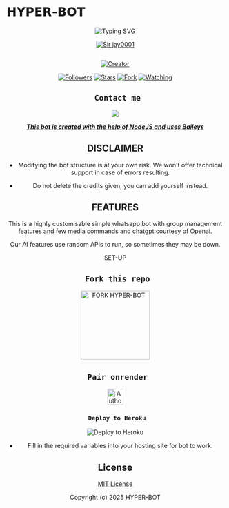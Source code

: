 # 𝗛𝗬𝗣𝗘𝗥-𝗕𝗢𝗧
<div align="center">
  <a href="https://git.io/typing-svg">
    <img src="https://readme-typing-svg.demolab.com?font=Black+Ops+One&size=50&pause=1000&color=1BAFBAFF&center=true&width=910&height=100&lines=HELLOZ+THIS+IS+HYPER-BOT;MULTI+DEVICE+WHATSAPP+BOT;MADE+TO+HELP+WHATSAPP+USERS;STAR+AND+FORK+THE+REPO" alt="Typing SVG" />
  </a>
</p>
  
<p align="center">
<a 
  <img srch="https://files.catbox.moe/vev67n.jpg"><a/>

[![Sir jay0001](https://github.com/sir-jay0001.png?lenght=50width=50)](https://github.com/sir-jay0001)
</p>
<p align="center">
  <a href="#"><img src="http://readme-typing-svg.herokuapp.com?color=d1fa02&center=true&vCenter=true&multiline=false&lines=HYPER+WHATSAPP+BOT" alt="">
</p>
<p align="center">
<a href="#"><img title="Creator" src="https://img.shields.io/badge/Creator-𝗦𝗶𝗿_𝗝𝗮𝘆-blue.svg?style=for-the-badge&logo=github"></a>
</p>
<p align="center">
<a href="https://github.com/sir-jay0001?tab=followers"><img title="Followers" src="https://img.shields.io/github/followers/Sirjay0001?label=Followers&style=social"></a>
<a href="https://github.com/sir-jay0001/HYPER-BOT/stargazers/"><img title="Stars" src="https://img.shields.io/github/stars/sir-jay0001/HYPER-BOT?&style=social"></a>
<a href="https://github.com/sir-jay0001/HYPER-BOT/network/members"><img title="Fork" src="https://img.shields.io/github/forks/sir-jay0001/HYPER-BOT?style=social"></a>
<a href="https://github.com/sir-jay0001/HYPER-BOT/watchers"><img title="Watching" src="https://img.shields.io/github/watchers/sir-jay0001/HYPER-BOT?label=Watching&style=social"></a>
</p>
 

## ` Contact me`

<p align="center">

<a href="https://api.whatsapp.com/send?phone=254794597254&text=Hello+Hyper+dev+i+need+your+Help+on..."><img src="https://img.shields.io/badge/Contact-25D366?style=for-the-badge&logo=whatsapp&logoColor=white" />


***This bot is created with the help of NodeJS and uses [Baileys](https://github.com/whiskeysockets/Baileys)***


## DISCLAIMER
- Modifying the bot structure is at your own risk. We won't offer technical support in case of errors resulting.

- Do not delete the credits given,  you can add yourself instead.

## FEATURES
This is a highly customisable simple whatsapp bot with group management features and few media commands and chatgpt courtesy of Openai.

Our AI features use random APIs to run, so sometimes they may be down.

 SET-UP

## ` Fork this repo`
<p align="centre">
<a href="https://github.com/sir-jay0001/HYPER-BOT/fork"><img src="https://img.shields.io/badge/Fork%20Create-purple?style=for-the-badge&logo=github" alt="FORK HYPER-BOT" width="160"></a>
<p/>

  
## ` Pair onrender`
<p align="centre">
<a href="https://hyper-session.onrender.com/"><img height= "37" title="Author" src="https://img.shields.io/badge/Session-green?style=for-the-badge&logo=render"></a>
<p/>
            

###  ` Deploy to Heroku`
<p align="center"
      <a href="https://verify-me-umber.vercel.app/">
       <img src="https://www.herokucdn.com/deploy/button.svg" alt="Deploy to Heroku"/>
     </a>
 </p>
 

    

- Fill in the required variables into your hosting site for bot to work.
 </h2>
     

    
 





## License

[MIT License](https://github.com/sir-jay0001/HYPER-BOT/blob/main/LICENSE)

Copyright (c) 2025 HYPER-BOT 

